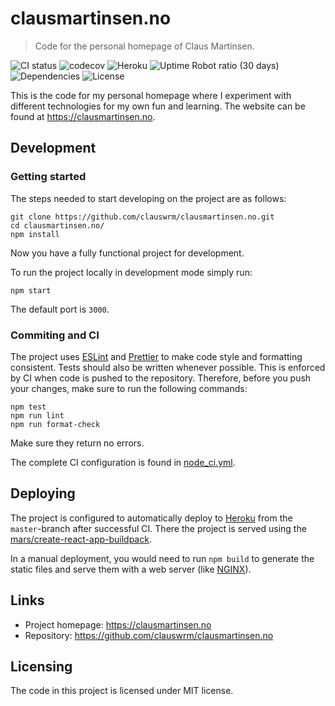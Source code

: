 # clausmartinsen.no

> Code for the personal homepage of Claus Martinsen.

![CI status](https://github.com/clauswrm/clausmartinsen.no/workflows/Node%20CI/badge.svg)
![codecov](https://codecov.io/gh/clauswrm/clausmartinsen.no/branch/master/graph/badge.svg?token=Z92v0sNSh3)
![Heroku](https://heroku-badge.herokuapp.com/?app=clausmartinsen-no&style=flat&svg=1)
![Uptime Robot ratio (30 days)](https://img.shields.io/uptimerobot/ratio/m783891447-1ce4e18a3ab77fe3d9e7a11a)
![Dependencies](https://david-dm.org/clauswrm/clausmartinsen.no.svg)
![License](https://img.shields.io/github/license/clauswrm/clausmartinsen.no)

This is the code for my personal homepage where I experiment with different technologies for my own fun and learning. The website can be found at <https://clausmartinsen.no>.

## Development

### Getting started

The steps needed to start developing on the project are as follows:

```shell
git clone https://github.com/clauswrm/clausmartinsen.no.git
cd clausmartinsen.no/
npm install
```

Now you have a fully functional project for development.

To run the project locally in development mode simply run:

```shell
npm start
```

The default port is `3000`.

### Commiting and CI

The project uses [ESLint][eslint] and [Prettier][prettier] to make code style and formatting consistent. Tests should also be written whenever possible. This is enforced by CI when code is pushed to the repository. Therefore, before you push your changes, make sure to run the following commands:

```shell
npm test
npm run lint
npm run format-check
```

Make sure they return no errors.

The complete CI configuration is found in [node_ci.yml][ci].

## Deploying

The project is configured to automatically deploy to [Heroku][heroku] from the `master`-branch after successful CI. There the project is served using the [mars/create-react-app-buildpack][buildpack].

In a manual deployment, you would need to run `npm build` to generate the static files and serve them with a web server (like [NGINX][nginx]).

## Links

* Project homepage: <https://clausmartinsen.no>
* Repository: <https://github.com/clauswrm/clausmartinsen.no>

## Licensing

The code in this project is licensed under MIT license.

[ci]: <https://github.com/clauswrm/clausmartinsen.no/blob/master/.github/workflows/node_ci.yml> "Node CI"
[eslint]: <https://eslint.org/> "ESLint"
[prettier]: <https://prettier.io/> "Prettier"
[heroku]: <https://heroku.com/> "Heroku"
[nginx]: <https://www.nginx.com/> "NGINX"
[buildpack]: <https://github.com/mars/create-react-app-buildpack> "create-react-app-buildpack"
